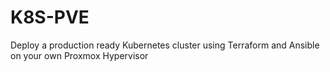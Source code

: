 # K8S-PVE
Deploy a production ready Kubernetes cluster using Terraform and Ansible on your own Proxmox Hypervisor
